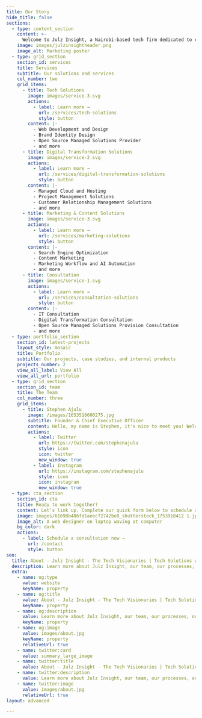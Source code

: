 ```yaml
---
title: Our Story
hide_title: false
sections:
  - type: content_section
    content: >-
      Welcome to Julz Insight, a Nairobi-based tech firm dedicated to crafting impactful products, brands, and solutions. We harness the power of cutting-edge technology, innovative marketing, and strategic consulting to make a difference.<br> <br>Our Mission - We strive to empower businesses, helping them navigate complex challenges and drive digital transformation with cutting-edge technology and data-driven marketing strategies. <br> <br>Our Vision - We aspire to be pioneers and trailblazers in INNOVATION, SUSTAINABILITY and TECHNOLOGY. That's why we build impactful and innovative products , brands, businesses and solutions, and we will continue to do so to build a tech empowered world. That's our Vision.<br> <br>Come now and let's start something great today: [Book a video call](/contact/) or [Get in touch with a representative](/consultation/) or Alternatively: [Communicate via Email](mailto:info@julzinsight.co) 
    image: images/julzinsightheader.png
    image_alt: Marketing poster
  - type: grid_section
    section_id: services
    title: Services
    subtitle: Our solutions and services
    col_number: two
    grid_items:
      - title: Tech Solutions
        image: images/service-3.svg
        actions:
          - label: Learn more →
            url: /services/tech-solutions
            style: button
        content: |-
          - Web Development and Design
          - Brand Identity Design
          - Open Source Managed Solutions Provider
          - and more
      - title: Digital Transformation Solutions
        image: images/service-2.svg
        actions:
          - label: Learn more →
            url: /services/digital-transformation-solutions
            style: button
        content: |-
          - Managed Cloud and Hosting
          - Project Management Solutions
          - Customer Relationship Management Solutions
          - and more
      - title: Marketing & Content Solutions
        image: images/service-3.svg
        actions:
          - label: Learn more →
            url: /services/marketing-solutions
            style: button     
        content: |-
          - Search Engine Optimization
          - Content Marketing
          - Marketing Workflow and AI Automation
          - and more     
      - title: Consultation
        image: images/service-1.svg
        actions:
          - label: Learn more →
            url: /services/consultation-solutions
            style: button
        content: |-
          - IT Consultation
          - Digital Transformation Consultation
          - Open Source Managed Solutions Provision Consultation
          - and more
  - type: portfolio_section
    section_id: latest-projects
    layout_style: mosaic
    title: Portfolio
    subtitle: Our projects, case studies, and internal products
    projects_number: 2
    view_all_label: View All
    view_all_url: portfolio
  - type: grid_section
    section_id: team
    title: The Team
    col_number: three
    grid_items:
      - title: Stephen Ajulu
        image: /images/1653516600275.jpg
        subtitle: Founder & Chief Executive Officer
        content: Hello, my name is Stephen, it's nice to meet you! Welcome to Julz Insight. 
        actions:
          - label: Twitter
            url: https://twitter.com/stephenajulu
            style: icon
            icon: twitter
            new_window: true
          - label: Instagram
            url: https://instagram.com/stephenajulu
            style: icon
            icon: instagram
            new_window: true
  - type: cta_section
    section_id: cta
    title: Ready to work together?
    content: Let’s link up. Complete our quick form below to schedule a 30-minute consult with our team. We invite businesses, startups and individuals looking to collaborate to build bespoke tech solutions with Julz Insight.  
    image: images/61698b486fd1aeecf2742be8_shutterstock_1753918412 1.jpg
    image_alt: A web designer on laptop waving at computer
    bg_color: dark
    actions:
      - label: Schedule a consultation now →
        url: /contact
        style: button
seo:
  title: About - Julz Insight - The Tech Visionaries | Tech Solutions with Web, AI, Digital Transformation & Cloud Expertise
  description: Learn more about Julz Insight, our team, our processes, our solutions, our work, and more
  extra:
    - name: og:type
      value: website
      keyName: property
    - name: og:title
      value: About - Julz Insight - The Tech Visionaries | Tech Solutions with Web, AI, Digital Transformation & Cloud Expertise
      keyName: property
    - name: og:description
      value: Learn more about Julz Insight, our team, our processes, our solutions, our work, and more
      keyName: property
    - name: og:image
      value: images/about.jpg
      keyName: property
      relativeUrl: true
    - name: twitter:card
      value: summary_large_image
    - name: twitter:title
      value: About - Julz Insight - The Tech Visionaries | Tech Solutions with Web, AI, Digital Transformation & Cloud Expertise
    - name: twitter:description
      value: Learn more about Julz Insight, our team, our processes, our solutions, our work, and more
    - name: twitter:image
      value: images/about.jpg
      relativeUrl: true
layout: advanced

---
```

